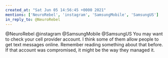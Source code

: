 ```yaml
---
created_at: "Sat Jun 05 14:56:45 +0000 2021"
mentions: ['NeuroRebel', 'instagram', 'SamsungMobile', 'SamsungUS']
in_reply_to: @NeuroRebel
---
```


@NeuroRebel @instagram @SamsungMobile @SamsungUS You may want to check your cell provider account. I think some of them allow people to get text messages online. Remember reading something about that before. If that account was compromised, it might be the way they managed it.